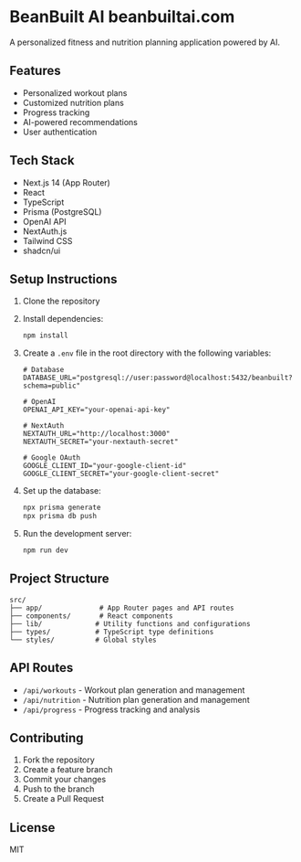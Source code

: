 # BeanBuilt AI beanbuiltai.com

A personalized fitness and nutrition planning application powered by AI.

## Features

- Personalized workout plans
- Customized nutrition plans
- Progress tracking
- AI-powered recommendations
- User authentication

## Tech Stack

- Next.js 14 (App Router)
- React
- TypeScript
- Prisma (PostgreSQL)
- OpenAI API
- NextAuth.js
- Tailwind CSS
- shadcn/ui

## Setup Instructions

1. Clone the repository
2. Install dependencies:
   ```bash
   npm install
   ```

3. Create a `.env` file in the root directory with the following variables:
   ```
   # Database
   DATABASE_URL="postgresql://user:password@localhost:5432/beanbuilt?schema=public"

   # OpenAI
   OPENAI_API_KEY="your-openai-api-key"

   # NextAuth
   NEXTAUTH_URL="http://localhost:3000"
   NEXTAUTH_SECRET="your-nextauth-secret"

   # Google OAuth
   GOOGLE_CLIENT_ID="your-google-client-id"
   GOOGLE_CLIENT_SECRET="your-google-client-secret"
   ```

4. Set up the database:
   ```bash
   npx prisma generate
   npx prisma db push
   ```

5. Run the development server:
   ```bash
   npm run dev
   ```

## Project Structure

```
src/
├── app/              # App Router pages and API routes
├── components/       # React components
├── lib/             # Utility functions and configurations
├── types/           # TypeScript type definitions
└── styles/          # Global styles
```

## API Routes

- `/api/workouts` - Workout plan generation and management
- `/api/nutrition` - Nutrition plan generation and management
- `/api/progress` - Progress tracking and analysis

## Contributing

1. Fork the repository
2. Create a feature branch
3. Commit your changes
4. Push to the branch
5. Create a Pull Request

## License

MIT 
